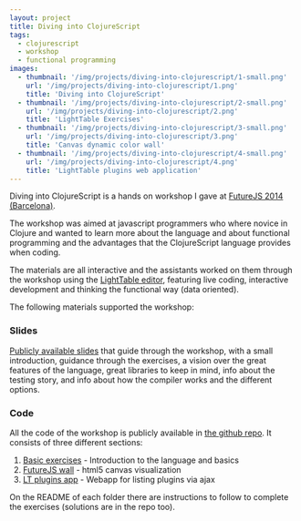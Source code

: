 ```yaml
---
layout: project
title: Diving into ClojureScript
tags:
  - clojurescript
  - workshop
  - functional programming
images:
  - thumbnail: '/img/projects/diving-into-clojurescript/1-small.png'
    url: '/img/projects/diving-into-clojurescript/1.png'
    title: 'Diving into ClojureScript'
  - thumbnail: '/img/projects/diving-into-clojurescript/2-small.png'
    url: '/img/projects/diving-into-clojurescript/2.png'
    title: 'LightTable Exercises'
  - thumbnail: '/img/projects/diving-into-clojurescript/3-small.png'
    url: '/img/projects/diving-into-clojurescript/3.png'
    title: 'Canvas dynamic color wall'
  - thumbnail: '/img/projects/diving-into-clojurescript/4-small.png'
    url: '/img/projects/diving-into-clojurescript/4.png'
    title: 'LightTable plugins web application'
---
```


Diving into ClojureScript is a hands on workshop I gave at [FutureJS 2014
(Barcelona)][futurejs].

The workshop was aimed at javascript programmers who where novice in Clojure
and wanted to learn more about the language and about functional programming
and the advantages that the ClojureScript language provides when coding.

The materials are all interactive and the assistants worked on them through the
workshop using the [LightTable editor][lt], featuring live coding, interactive
development and thinking the functional way (data oriented).

The following materials supported the workshop:

### Slides

[Publicly available slides][slides] that guide through the workshop, with
a small introduction, guidance through the exercises, a vision over the
great features of the language, great libraries to keep in mind, info about
the testing story, and info about how the compiler works and the different
options.

### Code

All the code of the workshop is publicly available in [the github
repo][github]. It consists of three different sections:

1. [Basic exercises][exercises] - Introduction to the language and basics
1. [FutureJS wall][wall] - html5 canvas visualization
1. [LT plugins app][ltplugins] - Webapp for listing plugins via ajax

On the README of each folder there are instructions to follow to complete the
exercises (solutions are in the repo too).


[lt]:        https://lighttable.com/
[futurejs]:  https://www.futurejs.org/
[slides]:    https://slides.com/joakino/diving-into-clojurescript/
[github]:    https://github.com/joakin/diving-into-clojurescript-exercises/
[exercises]: https://github.com/joakin/diving-into-clojurescript-exercises/tree/master/basic
[wall]:      https://github.com/joakin/diving-into-clojurescript-exercises/tree/master/futurejs-wall
[ltplugins]: https://github.com/joakin/diving-into-clojurescript-exercises/tree/master/lt-plugins
